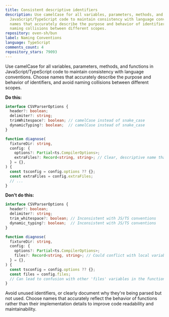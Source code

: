 ```yaml
---
title: Consistent descriptive identifiers
description: Use camelCase for all variables, parameters, methods, and functions in
  JavaScript/TypeScript code to maintain consistency with language conventions. Choose
  names that accurately describe the purpose and behavior of identifiers, and avoid
  naming collisions between different scopes.
repository: oven-sh/bun
label: Naming Conventions
language: TypeScript
comments_count: 4
repository_stars: 79093
---
```


Use camelCase for all variables, parameters, methods, and functions in JavaScript/TypeScript code to maintain consistency with language conventions. Choose names that accurately describe the purpose and behavior of identifiers, and avoid naming collisions between different scopes.

**Do this:**
```typescript
interface CSVParserOptions {
  header?: boolean;
  delimiter?: string;
  trimWhitespace?: boolean; // camelCase instead of snake_case
  dynamicTyping?: boolean;  // camelCase instead of snake_case
}

function diagnose(
  fixtureDir: string,
  config: {
    options?: Partial<ts.CompilerOptions>;
    extraFiles?: Record<string, string>; // Clear, descriptive name that won't conflict
  } = {},
) {
  const tsconfig = config.options ?? {};
  const extraFiles = config.extraFiles;
  // ...
}
```

**Don't do this:**
```typescript
interface CSVParserOptions {
  header?: boolean;
  delimiter?: string;
  trim_whitespace?: boolean; // Inconsistent with JS/TS conventions
  dynamic_typing?: boolean;  // Inconsistent with JS/TS conventions
}

function diagnose(
  fixtureDir: string,
  config: {
    options?: Partial<ts.CompilerOptions>;
    files?: Record<string, string>; // Could conflict with local variables
  } = {},
) {
  const tsconfig = config.options ?? {};
  const files = config.files;
  // Can lead to confusion with other 'files' variables in the function
}
```

Avoid unused identifiers, or clearly document why they're being parsed but not used. Choose names that accurately reflect the behavior of functions rather than their implementation details to improve code readability and maintainability.